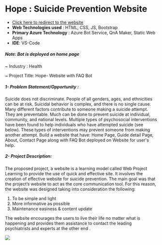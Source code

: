 # Hope : Suicide Prevention Website 
* [Click here to redirect to the website](https://jolly-smoke-0382fac0f.1.azurestaticapps.net/index.html)
* **Web Technologies used** : HTML, CSS, JS, Bootstrap
* **Primary Azure Technology** : Azure Bot Service, QnA Maker, Static Web Apps
* **IDE**: VS-Code

#####  Note: Bot is deployed on home page

~ Industry : Health

~ Project Title: Hope- Website with FAQ Bot

##### 1- Problem Statement/Opportunity : 
Suicide does not discriminate. People of all genders, ages, and ethnicities can be at risk. Suicidal behavior is complex, and there is no single cause. Many different factors contribute to someone making a suicide attempt. They are preventable. Much can be done to prevent suicide at individual, community, and national levels. Multiple types of psychosocial interventions have been found to help individuals who have attempted suicide (see below). These types of interventions may prevent someone from making another attempt. Build a website that have: Home Page, Guide detail Page, About, Contact Page along with FAQ Bot deployed on Website for user's help.

##### 2- Project Description:
The proposed project, a website is a learning model called Web Project Learning to provide the use of quick and effective site. It involves the creation of effective website for suicide prevention.
The main goal was that the project’s website to act as the core communication tool.
For this reason, the website was designed taking into consideration the following: 
1. To be simple and light
2. More informative as possible
3. Maintenance easiness & content update

The website encourages the users to live their life no matter what is happening and provides them assistance to contact the leading psychiatrists and experts at the other end .



<img src="https://user-images.githubusercontent.com/67340125/152483303-60cba068-34fb-4497-b7bf-b416b9f1633f.png">





